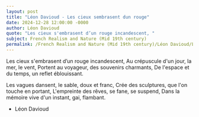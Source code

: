 ```yaml
---
layout: post
title: "Léon Davioud - Les cieux sembrasent dun rouge"
date: 2024-12-28 12:00:00 -0000
author: Léon Davioud
quote: "Les cieux s'embrasent d’un rouge incandescent, "
subject: French Realism and Nature (Mid 19th century)
permalink: /French Realism and Nature (Mid 19th century)/Léon Davioud/Léon Davioud - Les cieux sembrasent dun rouge
---
```


Les cieux s'embrasent d’un rouge incandescent, 
Au crépuscule d'un jour, la mer, le vent, 
Portent au voyageur, des souvenirs charmants, 
De l'espace et du temps, un reflet éblouissant.

Les vagues dansent, le sable, doux et franc, 
Crée des sculptures, que l'on touche en portant, 
L'empreinte des rêves, se fane, se suspend, 
Dans la mémoire vive d'un instant, gai, flambant.


- Léon Davioud
